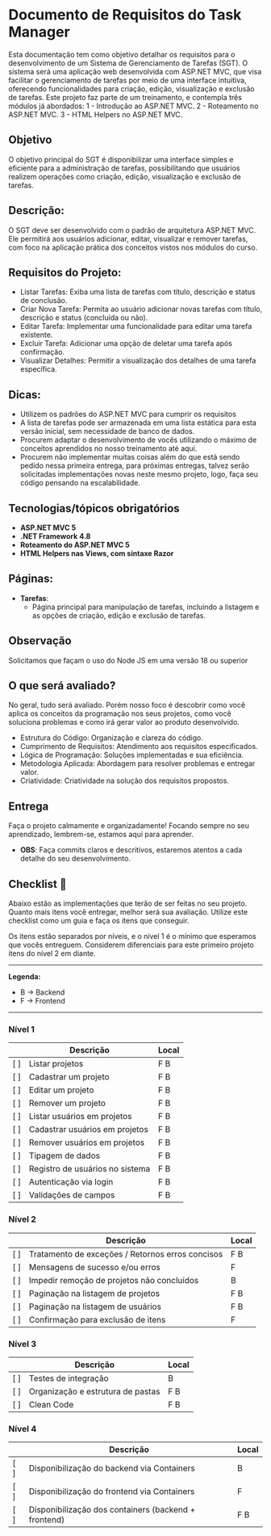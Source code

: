 # Documento de Requisitos do Task Manager

Esta documentação tem como objetivo detalhar os requisitos para o desenvolvimento de um Sistema de Gerenciamento de Tarefas (SGT). O sistema será uma aplicação web desenvolvida com ASP.NET MVC, que visa facilitar o gerenciamento de tarefas por meio de uma interface intuitiva, oferecendo funcionalidades para criação, edição, visualização e exclusão de tarefas. Este projeto faz parte de um treinamento, e contempla três módulos já abordados: 
  1 - Introdução ao ASP.NET MVC.
  2 - Roteamento no ASP.NET MVC.
  3 - HTML Helpers no ASP.NET MVC.

## Objetivo

O objetivo principal do SGT é disponibilizar uma interface simples e eficiente para a administração de tarefas, possibilitando que usuários realizem operações como criação, edição, visualização e exclusão de tarefas.

## Descrição:

O SGT deve ser desenvolvido com o padrão de arquitetura ASP.NET MVC. Ele permitirá aos usuários adicionar, editar, visualizar e remover tarefas, com foco na aplicação prática dos conceitos vistos nos módulos do curso.

## Requisitos do Projeto:
- Listar Tarefas: Exiba uma lista de tarefas com título, descrição e status de conclusão.
- Criar Nova Tarefa: Permita ao usuário adicionar novas tarefas com título, descrição e status (concluída ou não).
- Editar Tarefa: Implementar uma funcionalidade para editar uma tarefa existente.
- Excluir Tarefa: Adicionar uma opção de deletar uma tarefa após confirmação.
- Visualizar Detalhes: Permitir a visualização dos detalhes de uma tarefa específica.
  
## Dicas:
- Utilizem os padrões do ASP.NET MVC para cumprir os requisitos
- A lista de tarefas pode ser armazenada em uma lista estática para esta versão inicial, sem necessidade de banco de dados.
- Procurem adaptar o desenvolvimento de vocês utilizando o máximo de conceitos aprendidos no nosso treinamento até aqui.
- Procurem não implementar muitas coisas além do que está sendo pedido nessa primeira entrega, para próximas entregas, talvez serão solicitadas implementações novas neste mesmo projeto, logo, faça seu código pensando na escalabilidade.


## Tecnologias/tópicos obrigatórios
- **ASP.NET MVC 5**
- **.NET Framework 4.8**
- **Roteamento do ASP.NET MVC 5**
- **HTML Helpers nas Views, com sintaxe Razor**


## **Páginas:**
   
- **Tarefas**:
    - Página principal para manipulação de tarefas, incluindo a listagem e as opções de criação, edição e exclusão de tarefas.
   
## Observação

Solicitamos que façam o uso do Node JS em uma versão 18 ou superior


## O que será avaliado? 

No geral, tudo será avaliado. Porém nosso foco é descobrir como você aplica os conceitos da programação nos seus projetos, como você soluciona problemas e como irá gerar valor ao produto desenvolvido.

- Estrutura do Código: Organização e clareza do código.
- Cumprimento de Requisitos: Atendimento aos requisitos especificados.
- Lógica de Programação: Soluções implementadas e sua eficiência.
- Metodologia Aplicada: Abordagem para resolver problemas e entregar valor.
- Criatividade: Criatividade na solução dos requisitos propostos.

## Entrega

Faça o projeto calmamente e organizadamente! Focando sempre no seu aprendizado, lembrem-se, estamos aqui para aprender. 

- **OBS**: Faça commits claros e descritivos, estaremos atentos a cada detalhe do seu desenvolvimento.

## Checklist 📝

Abaixo estão as implementações que terão de ser feitas no seu projeto. Quanto mais itens você entregar, melhor será sua avaliação. Utilize este checklist como um guia e faça os itens que conseguir.

Os itens estão separados por níveis, e o nível 1 é o mínimo que esperamos que vocês entreguem. Considerem diferenciais para este primeiro projeto itens do nível 2 em diante.


---

**Legenda:**

- B -> Backend
- F -> Frontend

---

### Nível 1

|     | Descrição                  | Local |
| --- | -------------------------- | ----- |
| [ ] | Listar projetos            |  F B  |
| [ ] | Cadastrar um projeto       |  F B  |
| [ ] | Editar um projeto          |  F B  |
| [ ] | Remover um projeto         |  F B  |
| [ ] | Listar usuários em projetos             |  F B  |
| [ ] | Cadastrar usuários em projetos       |  F B  |
| [ ] | Remover usuários em projetos         |  F B  |
| [ ] | Tipagem de dados           |  F B  |
| [ ] | Registro de usuários no sistema     |  F B  |
| [ ] | Autenticação via login         |  F B  |
| [ ] | Validações de campos     |  F B  |


### Nível 2

|     | Descrição	                                            | Local |
| --- | ------------------------------------------------      | ----- |
| [ ] |	Tratamento de exceções / Retornos erros concisos	    |  F B  |
| [ ] | Mensagens de sucesso e/ou erros	                      |  F   |
| [ ] | Impedir remoção de projetos não concluídos            |   B   |
| [ ] | Paginação na listagem de projetos	                    |  F B  |
| [ ] | Paginação na listagem de usuários	                    |  F B  |
| [ ] | Confirmação para exclusão de itens	                  |  F   |


### Nível 3

|     | Descrição                              | Local |
| --- | -------------------------------------- | ----- |
| [ ] | Testes de integração                   |    B  |
| [ ] | Organização e estrutura de pastas      |  F B  |
| [ ] | Clean Code                             |  F B  |

### Nível 4

|     | Descrição                                                               | Local |
| --- | ----------------------------------------------------------------------- | ----- |
| [ ] | Disponibilização do backend via Containers                              |    B  |
| [ ] | Disponibilização do frontend via Containers                             |  F    |
| [ ] | Disponibilização dos containers (backend + frontend)                    |  F B  |



